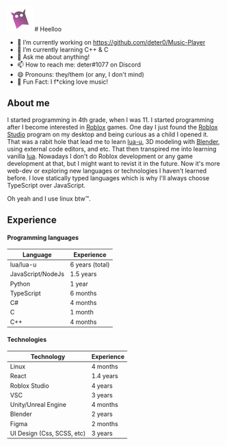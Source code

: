 <img src="./Logo.svg" width=60 height=60/>
# Heelloo

- 🔭 I’m currently working on https://github.com/deter0/Music-Player
- 🌱 I’m currently learning C++ & C
- 💬 Ask me about anything!
- 📫 How to reach me: deter#1077 on Discord
- 😄 Pronouns: they/them (or any, I don't mind)
- 🎵 Fun Fact: I f\*cking love music!

## About me
I started programming in 4th grade, when I was 11. I started programming after I become interested in [Roblox](https://roblox.com) games. One day I just found the [Roblox Studio](https://www.roblox.com/create) program on my desktop and being curious as a child I opened it. That was a rabit hole that lead me to learn [lua-u](https://luau-lang.org/), 3D modeling with [Blender](https://www.blender.org/), using external code editors, and etc. That then transpired me into learning vanilla [lua](https://lua.org). Nowadays I don't do Roblox development or any game development at that, but I might want to revist it in the future. Now it's more web-dev or exploring new languages or technologies I haven't learned before. I love statically typed languages which is why I'll always choose TypeScript over JavaScript. 

Oh yeah and I use linux btw:tm:.
## Experience
#### Programming languages
| Language                  | Experience         |
| ------------------------  | ------------------ |
| lua/lua-u                 | 6 years (total)    |
| JavaScript/NodeJs         | 1.5 years          |
| Python                    | 1 year             |
| TypeScript                | 6 months           |
| C#                        | 4 months           |
| C                         | 1 month            |
| C++                       | 4 months           |
#### Technologies
| Technology                | Experience         |
| ------------------------  | ------------------ |
| Linux                     | 4 months           |
| React                     | 1.4 years          |
| Roblox Studio             | 4 years            |
| VSC                       | 3 years            |
| Unity/Unreal Engine       | 4 months           |
| Blender                   | 2 years            |
| Figma                     | 2 months           |
| UI Design (Css, SCSS, etc)| 3 years            |
